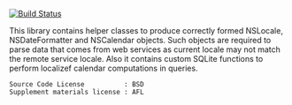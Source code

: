 [![Build Status](https://secure.travis-ci.org/dodikk/ESLocale.png?branch=master)](http://travis-ci.org/dodikk/ESLocale)

This library contains helper classes to produce correctly formed NSLocale, NSDateFormatter and NSCalendar objects. Such objects are required to parse data that comes from web services as current locale may not match the remote service locale.
Also it contains custom SQLite functions to perform localizef calendar computations in queries.

```
Source Code License          : BSD
Supplement materials license : AFL

```

